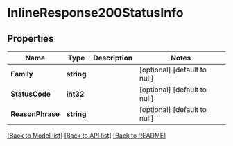 # InlineResponse200StatusInfo

## Properties
Name | Type | Description | Notes
------------ | ------------- | ------------- | -------------
**Family** | **string** |  | [optional] [default to null]
**StatusCode** | **int32** |  | [optional] [default to null]
**ReasonPhrase** | **string** |  | [optional] [default to null]

[[Back to Model list]](../README.md#documentation-for-models) [[Back to API list]](../README.md#documentation-for-api-endpoints) [[Back to README]](../README.md)

